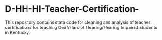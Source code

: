 # D-HH-HI-Teacher-Certification-
This repository contains stata code for cleaning and analysis of teacher certifications for teaching Deaf/Hard of Hearing/Hearing Impaired students in Kentucky.
